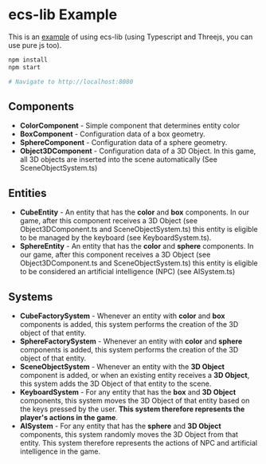 # ecs-lib Example


This is an [example](https://nidorx.github.io/ecs-lib/) of using ecs-lib (using Typescript and Threejs, you can use pure js too).


```bash
npm install
npm start

# Navigate to http://localhost:8080
```


## Components

- **ColorComponent** - Simple component that determines entity color
- **BoxComponent** - Configuration data of a box geometry. 
- **SphereComponent** - Configuration data of a sphere geometry. 
- **Object3DComponent** - Configuration data of a 3D Object. In this game, all 3D objects are inserted into the scene automatically (See SceneObjectSystem.ts)

## Entities

- **CubeEntity** - An entity that has the **color** and **box** components. In our game, after this component receives a 3D Object (see Object3DComponent.ts and SceneObjectSystem.ts) this entity is eligible to be managed by the keyboard (see KeyboardSystem.ts).
- **SphereEntity** - An entity that has the **color** and **sphere** components. In our game, after this component receives a 3D Object (see Object3DComponent.ts and SceneObjectSystem.ts) this entity is eligible to be considered an artificial intelligence (NPC) (see AISystem.ts)

## Systems

- **CubeFactorySystem** - Whenever an entity with **color** and **box** components is added, this system performs the creation of the 3D object of that entity.
- **SphereFactorySystem** - Whenever an entity with **color** and **sphere** components is added, this system performs the creation of the 3D object of that entity.
- **SceneObjectSystem** - Whenever an entity with the **3D Object** component is added, or when an existing entity receives a **3D Object**, this system adds the 3D Object of that entity to the scene.
- **KeyboardSystem** - For any entity that has the **box** and **3D Object** components, this system moves the 3D Object of that entity based on the keys pressed by the user. **This system therefore represents the player's actions in the game**.
- **AISystem** - For any entity that has the **sphere** and **3D Object** components, this system randomly moves the 3D Object from that entity. This system therefore represents the actions of NPC and artificial intelligence in the game.


